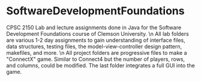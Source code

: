 # SoftwareDevelopmentFoundations
CPSC 2150
Lab and lecture assignments done in Java for the Software Development Foundations course of Clemson University.
\n
All lab folders are various 1-2 day assignments to gain understanding of interface files, data structures, testing files, the model-view-controller design pattern, makefiles, and more.
\n
All project folders are progressive files to make a "ConnectX" game. Similar to Connect4 but the number of players, rows, and columns, could be modified. The last folder integrates a full GUI into the game.
